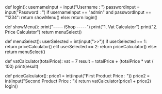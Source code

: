 def login():
    usernameInput = input("Username : ")
    passwordInput = input("Password : ")
    if usernameInput == "admin" and passwordInput == "1234":
        return showMenu()
    else:
        return login()

def showMenu():
    print("----- iShop -----")
    print("1. Vat Calculator")
    print("2. Price Calculator")
    return menuSelect()

def menuSelect():
    userSelected = int(input(">>"))
    if userSelected == 1:
        return priceCalculator()
    elif userSelected == 2:
        return priceCalculator()
    else:
        return menuSelect()

def vatCalculator(totalPrice):
    vat = 7
    result = totalPrice + (totalPrice * vat / 100)
    print(result)

def priceCalculator():
    price1 = int(input("First Product Price : "))
    price2 = int(input("Second Product Price : "))
    return vatCalculator(price1 + price2)
login()
